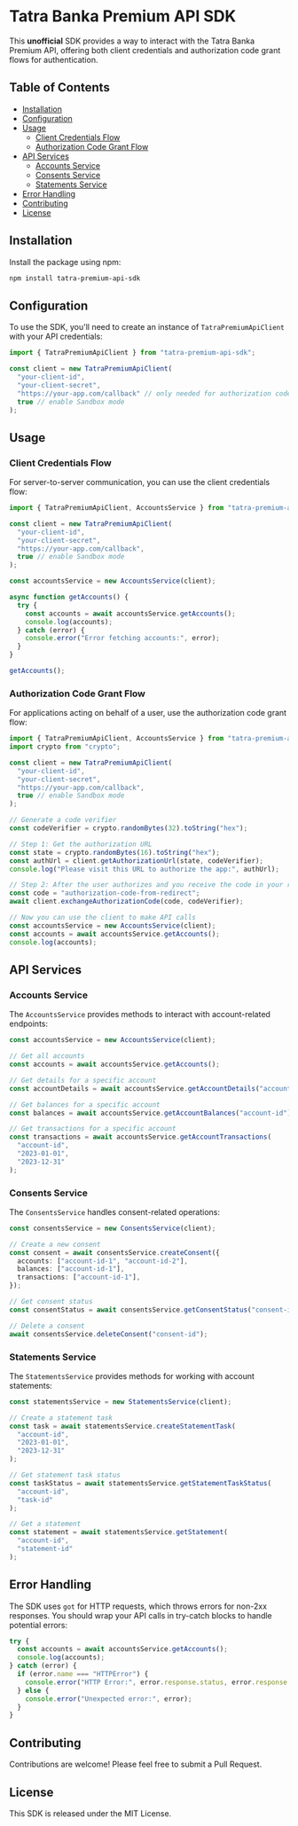 # Tatra Banka Premium API SDK

This **unofficial** SDK provides a way to interact with the Tatra Banka Premium API, offering both client credentials and authorization code grant flows for authentication.

## Table of Contents

- [Installation](#installation)
- [Configuration](#configuration)
- [Usage](#usage)
  - [Client Credentials Flow](#client-credentials-flow)
  - [Authorization Code Grant Flow](#authorization-code-grant-flow)
- [API Services](#api-services)
  - [Accounts Service](#accounts-service)
  - [Consents Service](#consents-service)
  - [Statements Service](#statements-service)
- [Error Handling](#error-handling)
- [Contributing](#contributing)
- [License](#license)

## Installation

Install the package using npm:

```bash
npm install tatra-premium-api-sdk
```

## Configuration

To use the SDK, you'll need to create an instance of `TatraPremiumApiClient` with your API credentials:

```typescript
import { TatraPremiumApiClient } from "tatra-premium-api-sdk";

const client = new TatraPremiumApiClient(
  "your-client-id",
  "your-client-secret",
  "https://your-app.com/callback" // only needed for authorization code grant flow,
  true // enable Sandbox mode
);
```

## Usage

### Client Credentials Flow

For server-to-server communication, you can use the client credentials flow:

```typescript
import { TatraPremiumApiClient, AccountsService } from "tatra-premium-api-sdk";

const client = new TatraPremiumApiClient(
  "your-client-id",
  "your-client-secret",
  "https://your-app.com/callback",
  true // enable Sandbox mode
);

const accountsService = new AccountsService(client);

async function getAccounts() {
  try {
    const accounts = await accountsService.getAccounts();
    console.log(accounts);
  } catch (error) {
    console.error("Error fetching accounts:", error);
  }
}

getAccounts();
```

### Authorization Code Grant Flow

For applications acting on behalf of a user, use the authorization code grant flow:

```typescript
import { TatraPremiumApiClient, AccountsService } from "tatra-premium-api-sdk";
import crypto from "crypto";

const client = new TatraPremiumApiClient(
  "your-client-id",
  "your-client-secret",
  "https://your-app.com/callback",
  true // enable Sandbox mode
);

// Generate a code verifier
const codeVerifier = crypto.randomBytes(32).toString("hex");

// Step 1: Get the authorization URL
const state = crypto.randomBytes(16).toString("hex");
const authUrl = client.getAuthorizationUrl(state, codeVerifier);
console.log("Please visit this URL to authorize the app:", authUrl);

// Step 2: After the user authorizes and you receive the code in your redirect URI
const code = "authorization-code-from-redirect";
await client.exchangeAuthorizationCode(code, codeVerifier);

// Now you can use the client to make API calls
const accountsService = new AccountsService(client);
const accounts = await accountsService.getAccounts();
console.log(accounts);
```

## API Services

### Accounts Service

The `AccountsService` provides methods to interact with account-related endpoints:

```typescript
const accountsService = new AccountsService(client);

// Get all accounts
const accounts = await accountsService.getAccounts();

// Get details for a specific account
const accountDetails = await accountsService.getAccountDetails("account-id");

// Get balances for a specific account
const balances = await accountsService.getAccountBalances("account-id");

// Get transactions for a specific account
const transactions = await accountsService.getAccountTransactions(
  "account-id",
  "2023-01-01",
  "2023-12-31"
);
```

### Consents Service

The `ConsentsService` handles consent-related operations:

```typescript
const consentsService = new ConsentsService(client);

// Create a new consent
const consent = await consentsService.createConsent({
  accounts: ["account-id-1", "account-id-2"],
  balances: ["account-id-1"],
  transactions: ["account-id-1"],
});

// Get consent status
const consentStatus = await consentsService.getConsentStatus("consent-id");

// Delete a consent
await consentsService.deleteConsent("consent-id");
```

### Statements Service

The `StatementsService` provides methods for working with account statements:

```typescript
const statementsService = new StatementsService(client);

// Create a statement task
const task = await statementsService.createStatementTask(
  "account-id",
  "2023-01-01",
  "2023-12-31"
);

// Get statement task status
const taskStatus = await statementsService.getStatementTaskStatus(
  "account-id",
  "task-id"
);

// Get a statement
const statement = await statementsService.getStatement(
  "account-id",
  "statement-id"
);
```

## Error Handling

The SDK uses `got` for HTTP requests, which throws errors for non-2xx responses. You should wrap your API calls in try-catch blocks to handle potential errors:

```typescript
try {
  const accounts = await accountsService.getAccounts();
  console.log(accounts);
} catch (error) {
  if (error.name === "HTTPError") {
    console.error("HTTP Error:", error.response.status, error.response.body);
  } else {
    console.error("Unexpected error:", error);
  }
}
```

## Contributing

Contributions are welcome! Please feel free to submit a Pull Request.

## License

This SDK is released under the MIT License.
